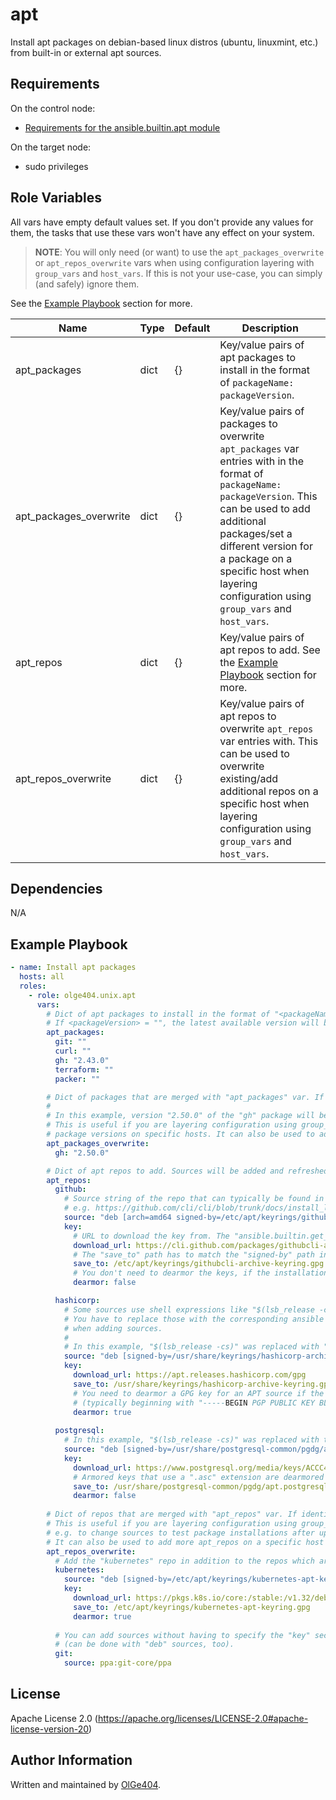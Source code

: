 apt
=========

Install apt packages on debian-based linux distros (ubuntu, linuxmint, etc.) from built-in or external apt sources.

Requirements
------------

On the control node:

* [Requirements for the ansible.builtin.apt module](https://docs.ansible.com/ansible/latest/collections/ansible/builtin/apt_module.html#requirements)

On the target node:

* sudo privileges

Role Variables
--------------

All vars have empty default values set. If you don't provide any values for them, the tasks that use these vars won't have any effect on your system.

> **NOTE**: You will only need (or want) to use the `apt_packages_overwrite` or `apt_repos_overwrite` vars when using configuration layering with `group_vars` and `host_vars`. If this is not your use-case, you can simply (and safely) ignore them.

 See the [Example Playbook](#example-playbook) section for more.

| Name                   | Type | Default | Description                                                                                |
| ---------------------- | ---- | ------- | ------------------------------------------------------------------------------------------ |
| apt_packages           | dict | {}      | Key/value pairs of apt packages to install in the format of `packageName: packageVersion`. |
| apt_packages_overwrite | dict | {}      | Key/value pairs of packages to overwrite `apt_packages` var entries with in the format of `packageName: packageVersion`. This can be used to add additional packages/set a different version for a package on a specific host when layering configuration using `group_vars` and `host_vars`. |
| apt_repos              | dict | {}      | Key/value pairs of apt repos to add. See the [Example Playbook](#example-playbook) section for more. |
| apt_repos_overwrite    | dict | {}      | Key/value pairs of apt repos to overwrite `apt_repos` var entries with. This can be used to overwrite existing/add additional repos on a specific host when layering configuration using `group_vars` and `host_vars`. |

Dependencies
------------

N/A

Example Playbook
----------------

```yaml
- name: Install apt packages
  hosts: all
  roles:
    - role: olge404.unix.apt
      vars:
        # Dict of apt packages to install in the format of "<packageName>: <packageVersion>".
        # If <packageVersion> = "", the latest available version will be used.
        apt_packages:
          git: ""
          curl: ""
          gh: "2.43.0"
          terraform: ""
          packer: ""

        # Dict of packages that are merged with "apt_packages" var. If identical keys exist, values from key in "apt_packages_overwrite" take precedence.
        # 
        # In this example, version "2.50.0" of the "gh" package will be installed (instead of version "2.43.0").
        # This is useful if you are layering configuration using group_vars and host_vars and want to overwrite specific
        # package versions on specific hosts. It can also be used to add more packages on a specific host (and not just to overwrite existing ones).
        apt_packages_overwrite:
          gh: "2.50.0"

        # Dict of apt repos to add. Sources will be added and refreshed before package installations.
        apt_repos:
          github:
            # Source string of the repo that can typically be found in the installation docs for a software package,
            # e.g. https://github.com/cli/cli/blob/trunk/docs/install_linux.md
            source: "deb [arch=amd64 signed-by=/etc/apt/keyrings/githubcli-archive-keyring.gpg] https://cli.github.com/packages stable main"
            key:
              # URL to download the key from. The "ansible.builtin.get_url" module is used to download the key.
              download_url: https://cli.github.com/packages/githubcli-archive-keyring.gpg
              # The "save_to" path has to match the "signed-by" path in "source" to ensure the downloaded key is used properly.
              save_to: /etc/apt/keyrings/githubcli-archive-keyring.gpg
              # You don't need to dearmor the keys, if the installation docs for your software package don't mention it.
              dearmor: false

          hashicorp:
            # Some sources use shell expressions like "$(lsb_release -cs)" in their scripts.
            # You have to replace those with the corresponding ansible fact or plaintext value, because shell expressions aren't evaluated
            # when adding sources.
            #
            # In this example, "$(lsb_release -cs)" was replaced with "{{ ansible_distribution_release }}".
            source: "deb [signed-by=/usr/share/keyrings/hashicorp-archive-keyring.gpg] https://apt.releases.hashicorp.com {{ ansible_distribution_release }} main"
            key:
              download_url: https://apt.releases.hashicorp.com/gpg
              save_to: /usr/share/keyrings/hashicorp-archive-keyring.gpg
              # You need to dearmor a GPG key for an APT source if the key is provided in ASCII-armored format
              # (typically beginning with "-----BEGIN PGP PUBLIC KEY BLOCK-----").
              dearmor: true
          
          postgresql:
            # In this example, "$(lsb_release -cs)" was replaced with the plaintext value, which is necessary on some distros like linuxmint.
            source: "deb [signed-by=/usr/share/postgresql-common/pgdg/apt.postgresql.org.asc] https://apt.postgresql.org/pub/repos/apt noble-pgdg main"
            key:
              download_url: https://www.postgresql.org/media/keys/ACCC4CF8.asc
              # Armored keys that use a ".asc" extension are dearmored automatically, so "dearmor: false" has to be set.
              save_to: /usr/share/postgresql-common/pgdg/apt.postgresql.org.asc
              dearmor: false
      
        # Dict of repos that are merged with "apt_repos" var. If identical keys exist, values from key in "apt_repos_overwrite" take precedence.
        # This is useful if you are layering configuration using group_vars and host_vars and want to overwrite specific values on specific hosts,
        # e.g. to change sources to test package installations after upgrading the OS.
        # It can also be used to add more apt_repos on a specific host (and not just to overwrite existing ones).
        apt_repos_overwrite:
          # Add the "kubernetes" repo in addition to the repos which are part of "apt_repos" var.
          kubernetes:
            source: "deb [signed-by=/etc/apt/keyrings/kubernetes-apt-keyring.gpg] https://pkgs.k8s.io/core:/stable:/v1.32/deb/ /"
            key:
              download_url: https://pkgs.k8s.io/core:/stable:/v1.32/deb/Release.key
              save_to: /etc/apt/keyrings/kubernetes-apt-keyring.gpg
              dearmor: true
          
          # You can add sources without having to specify the "key" section, if no key is required to add the repository
          # (can be done with "deb" sources, too).
          git:
            source: ppa:git-core/ppa
```

License
-------

Apache License 2.0 (https://apache.org/licenses/LICENSE-2.0#apache-license-version-20)

Author Information
------------------

Written and maintained by [OlGe404](https://github.com/OlGe404).
